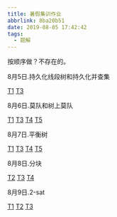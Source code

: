 ```yaml
---
title: 暑假集训作业
abbrlink: 8ba20b51
date: 2019-08-05 17:42:42
tags:
  - 题解
---
```


按顺序做？不存在的。

8月5日.持久化线段树和持久化并查集

[T1](https://gaisaiyuno.github.io/archives/50db0ada.html) [T3](https://gaisaiyuno.github.io/archives/79e886c3.html)

8月6日.莫队和树上莫队

[T1](https://gaisaiyuno.github.io/archives/13dd710.html) [T3](https://gaisaiyuno.github.io/archives/5eb62ea9.html) [T4](https://gaisaiyuno.github.io/archives/f36dea03.html) [T5](https://gaisaiyuno.github.io/archives/246744bc.html)

8月7日.平衡树

[T1](https://gaisaiyuno.github.io/archives/91a69bd6.html) [T3](https://gaisaiyuno.github.io/archives/753c5dd7.html) [T4](https://gaisaiyuno.github.io/archives/870db3db.html) [T5](https://gaisaiyuno.github.io/archives/15401cdd.html)

8月8日.分块

[T2](https://gaisaiyuno.github.io/archives/24fa11cb.html) [T3](https://gaisaiyuno.github.io/archives/e8e86fd2.html) [T4](https://gaisaiyuno.github.io/archives/dd54d29d.html) 

8月9日.2-sat

[T1](https://gaisaiyuno.github.io/archives/c7bc6e92.html) [T2](https://gaisaiyuno.github.io/archives/9eef84b4.html) [T3](https://gaisaiyuno.github.io/archives/bccff10.html)

